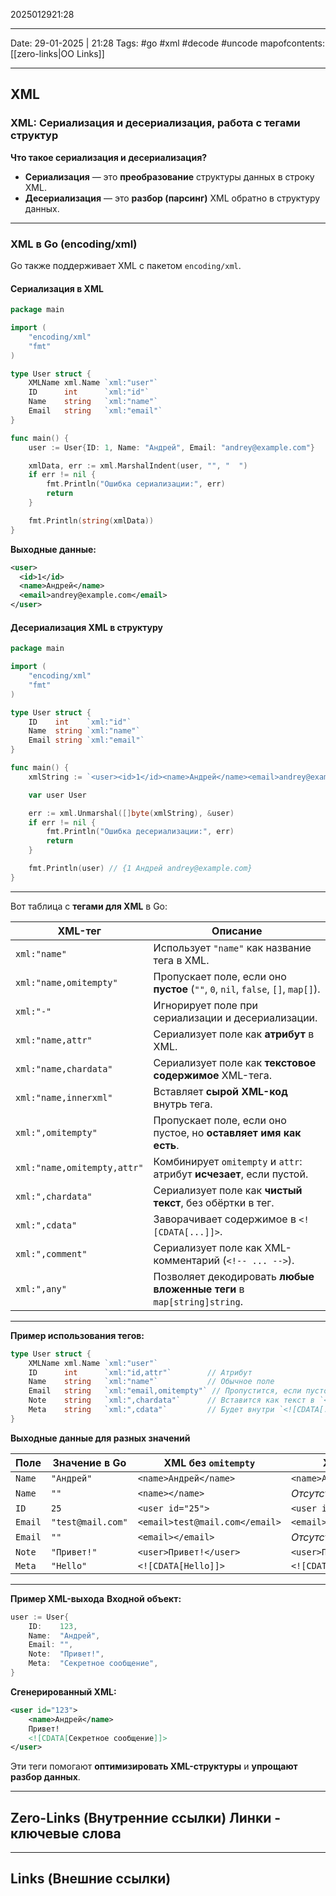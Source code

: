2025012921:28
___
Date: 29-01-2025 | 21:28
Tags: #go #xml #decode #uncode
mapofcontents: [[zero-links|OO Links]]
___
## XML

### XML: Сериализация и десериализация, работа с тегами структур

**Что такое сериализация и десериализация?**
- **Сериализация** — это **преобразование** структуры данных в строку XML.
- **Десериализация** — это **разбор (парсинг)** XML обратно в структуру данных.

---
### XML в Go (encoding/xml)

Go также поддерживает XML с пакетом `encoding/xml`.

#### Сериализация в XML
```go
package main

import (
	"encoding/xml"
	"fmt"
)

type User struct {
	XMLName xml.Name `xml:"user"`
	ID      int      `xml:"id"`
	Name    string   `xml:"name"`
	Email   string   `xml:"email"`
}

func main() {
	user := User{ID: 1, Name: "Андрей", Email: "andrey@example.com"}

	xmlData, err := xml.MarshalIndent(user, "", "  ")
	if err != nil {
		fmt.Println("Ошибка сериализации:", err)
		return
	}

	fmt.Println(string(xmlData))
}
```

**Выходные данные:**
```xml
<user>
  <id>1</id>
  <name>Андрей</name>
  <email>andrey@example.com</email>
</user>
```

#### Десериализация XML в структуру
```go
package main

import (
	"encoding/xml"
	"fmt"
)

type User struct {
	ID    int    `xml:"id"`
	Name  string `xml:"name"`
	Email string `xml:"email"`
}

func main() {
	xmlString := `<user><id>1</id><name>Андрей</name><email>andrey@example.com</email></user>`

	var user User

	err := xml.Unmarshal([]byte(xmlString), &user)
	if err != nil {
		fmt.Println("Ошибка десериализации:", err)
		return
	}

	fmt.Println(user) // {1 Андрей andrey@example.com}
}
```

---

Вот таблица с **тегами для XML** в Go:

|XML-тег|Описание|
|---|---|
|`xml:"name"`|Использует `"name"` как название тега в XML.|
|`xml:"name,omitempty"`|Пропускает поле, если оно **пустое** (`""`, `0`, `nil`, `false`, `[]`, `map[]`).|
|`xml:"-"`|Игнорирует поле при сериализации и десериализации.|
|`xml:"name,attr"`|Сериализует поле как **атрибут** в XML.|
|`xml:"name,chardata"`|Сериализует поле как **текстовое содержимое** XML-тега.|
|`xml:"name,innerxml"`|Вставляет **сырой XML-код** внутрь тега.|
|`xml:",omitempty"`|Пропускает поле, если оно пустое, но **оставляет имя как есть**.|
|`xml:"name,omitempty,attr"`|Комбинирует `omitempty` и `attr`: атрибут **исчезает**, если пустой.|
|`xml:",chardata"`|Сериализует поле как **чистый текст**, без обёртки в тег.|
|`xml:",cdata"`|Заворачивает содержимое в `<![CDATA[...]]>`.|
|`xml:",comment"`|Сериализует поле как XML-комментарий (`<!-- ... -->`).|
|`xml:",any"`|Позволяет декодировать **любые вложенные теги** в `map[string]string`.|

---

**Пример использования тегов:**
```go
type User struct {
	XMLName xml.Name `xml:"user"`
	ID      int      `xml:"id,attr"`        // Атрибут
	Name    string   `xml:"name"`           // Обычное поле
	Email   string   `xml:"email,omitempty"` // Пропустится, если пустое
	Note    string   `xml:",chardata"`      // Вставится как текст в `<user>...</user>`
	Meta    string   `xml:",cdata"`         // Будет внутри `<![CDATA[...]]>`
}
```

**Выходные данные для разных значений**

|Поле|Значение в Go|XML без `omitempty`|XML с `omitempty`|
|---|---|---|---|
|`Name`|`"Андрей"`|`<name>Андрей</name>`|`<name>Андрей</name>`|
|`Name`|`""`|`<name></name>`|_Отсутствует_|
|`ID`|`25`|`<user id="25">`|`<user id="25">`|
|`Email`|`"test@mail.com"`|`<email>test@mail.com</email>`|`<email>test@mail.com</email>`|
|`Email`|`""`|`<email></email>`|_Отсутствует_|
|`Note`|`"Привет!"`|`<user>Привет!</user>`|`<user>Привет!</user>`|
|`Meta`|`"Hello"`|`<![CDATA[Hello]]>`|`<![CDATA[Hello]]>`|

---

**Пример XML-выхода**
**Входной объект:**
```go
user := User{
	ID:    123,
	Name:  "Андрей",
	Email: "",
	Note:  "Привет!",
	Meta:  "Секретное сообщение",
}
```

**Сгенерированный XML:**
```xml
<user id="123">
    <name>Андрей</name>
    Привет!
    <![CDATA[Секретное сообщение]]>
</user>
```

Эти теги помогают **оптимизировать XML-структуры** и **упрощают разбор данных**.

-----
**Zero-Links**  (Внутренние ссылки) Линки - ключевые слова
-

------
**Links** (Внешние ссылки)
-
